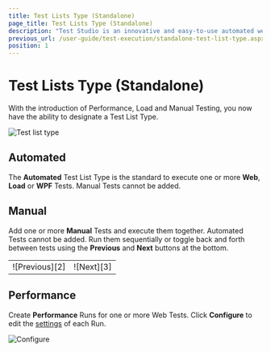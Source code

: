 ```yaml
---
title: Test Lists Type (Standalone)
page_title: Test Lists Type (Standalone)
description: "Test Studio is an innovative and easy-to-use automated web, WPF and load testing solution. Test Studio tests support essential technologies like ASP.NET AJAX, Silverlight, PHP and MVC. HTML5, Testing framework, functional testing, performance testing, load testing, exploratory testing, manual testing."
previous_url: /user-guide/test-execution/standalone-test-list-type.aspx, /user-guide/test-execution/standalone-test-list-type, /getting-started/test-execution/test-lists-type-standalone
position: 1
---
```

# Test Lists Type (Standalone) #

With the introduction of Performance, Load and Manual Testing, you now have the ability to designate a Test List Type.

![Test list type][1]

## Automated ##

The **Automated** Test List Type is the standard to execute one or more **Web**, **Load** or **WPF** Tests. Manual Tests cannot be added.

## Manual ##

Add one or more **Manual** Tests and execute them together. Automated Tests cannot be added. Run them sequentially or toggle back and forth between tests using the **Previous** and **Next** buttons at the bottom.

<table id="no-table">
	<tr>
		<td>![Previous][2]</td>
		<td>![Next][3]</td>
	</tr>
<table>

## Performance ##

Create **Performance** Runs for one or more Web Tests. Click **Configure** to edit the <a href="/features/testing-types/performance-testing/gather-perfomance-data" target="_blank">settings</a> of each Run.

![Configure][4]

[1]: /img/general-information/test-execution/test-lists-type-standalone/fig1.png
[2]: /img/general-information/test-execution/test-lists-type-standalone/fig2.png
[3]: /img/general-information/test-execution/test-lists-type-standalone/fig3.png
[4]: /img/general-information/test-execution/test-lists-type-standalone/fig4.png

